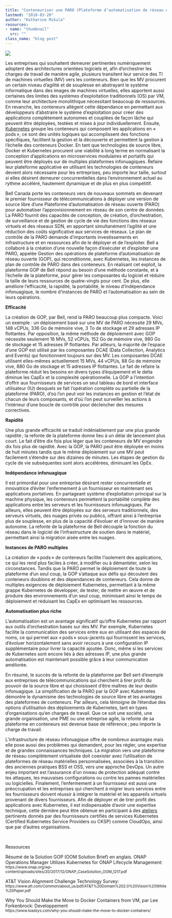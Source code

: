 ```yaml
---
title: "Conteneuriser une PARO (Plateforme d’automatisation de réseau ouverte) par souci d’efficacité : les raisons pour lesquelles Bell a créé la GOP avec Kubernetes"
lastmod: "2018-03-20"
author: "Katharine Mikula"
resources:
- name: "thumbnail"
  src: ""
class_name: "blog post"
---
```


<img src="/images/blog/post/kubernetes-logo-copy.png" class="main-blog-image">

<p>Les entreprises qui souhaitent demeurer pertinentes numériquement adoptent des architectures orientées logiciels et, afin d’orchestrer les charges de travail de manière agile, plusieurs transitent leur service des TI de machines virtuelles (MV) vers les conteneurs. Bien que les MV procurent un certain niveau d’agilité et de souplesse en abstrayant le système informatique dans des images de machines virtuelles, elles apportent aussi certaines des limites des systèmes d’exploitation traditionnels (OS) par VM, comme leur architecture monolithique nécessitant beaucoup de ressources. En revanche, les conteneurs allègent cette dépendance en permettant aux développeurs d’abstraire le système d’exploitation pour créer des applications complètement autonomes et couplées de façon lâche qui peuvent être déployées, testées et mises à jour individuellement. Ensuite, <a href="https://www.cloudops.com/fr/2018/02/perdus-en-mer-comment-naviguer-sur-les-eaux-complexes-de-kubernetes-2/" target="_blank">Kubernetes</a> groupe les conteneurs qui composent les applications en « pods », ce sont des unités logiques qui accomplissent des fonctions spécifiques, facilitent la gestion et la découverte et permettent la gestion à l’échelle des conteneurs Docker. En tant que technologies de source libre, Docker et Kubernetes procurent une viabilité à long terme en normalisant la conception d’applications en microservices modulaires et portatifs qui peuvent être déployés sur de multiples plateformes infonuagiques. Refaire leur plateforme applicative en utilisant les technologies de conteneurs devient alors nécessaire pour les entreprises, peu importe leur taille, surtout si elles désirent demeurer concurrentielles dans l’environnement actuel au rythme accéléré, hautement dynamique et de plus en plus compétitif.</p><p>Bell Canada porte les conteneurs vers de nouveaux sommets en devenant le premier fournisseur de télécommunications à déployer une version de source libre d’une Plateforme d’automatisation de réseau ouverte (PARO) pour automatiser l’approvisionnement en réseau de son centre de données. La PARO fournit des capacités de conception, de création, d’orchestration, de surveillance et de gestion de cycle de vie des fonctions des réseaux virtuels et des réseaux SDN, en apportant simultanément l’agilité et une réduction des coûts significative aux services de réseaux. Le plan de contrôle de la PARO demande d’importants investissements en infrastructure et en ressources afin de le déployer et de l’exploiter. Bell a collaboré à la création d’une nouvelle façon d’exécuter et d’exploiter une PARO, appelée Gestion des opérations de plateforme d’automatisation de réseau ouverte (GOP), qui reconditionne, avec Kubernetes, les instances de plan de contrôle de PARO dans des conteneurs. En réalisant cet exploit, la plateforme GOP de Bell répond au besoin d’une méthode constante, et à l’échelle de la plateforme, pour gérer les composantes du logiciel et réduire la taille de leurs ressources de quatre-vingts pour cent. De plus, elle améliore l’efficacité, la rapidité, la portabilité, le niveau d’indépendance infonuagique, le nombre d’instances de PARO et l’automatisation au sein de leurs opérations.</p><p><strong>Efficacité</strong></p><p> La création de GOP, par Bell, rend la PARO beaucoup plus compacte. Voici un exemple : un déploiement basé sur une MV de PARO nécessite 29 MVs, 148 vCPUs, 336 Go de mémoire vive, 3 To de stockage et 29 adresses IP flottantes. Par opposition, la même méthode de déploiement avec GOP nécessite seulement 16 MVs, 52 vCPUs, 152 Go de mémoire vive, 980 Go de stockage et 15 adresses IP flottantes. Par ailleurs, la majorité de l’espace d’une GOP est utilisé par les composantes DCAE (Data Collection, Analytics and Events) qui fonctionnent toujours sur des MV. Les composantes DCAE utilisent elles-mêmes actuellement 15 MVs, 44 vCPUs, 88 Go de mémoire vive, 880 Go de stockage et 15 adresses IP flottantes. Le fait de refaire la plateforme réduit les besoins en divers types d’équipement et le delta diminue les CapEx et la complexité opérationnelle. La GOP a l’intention d’offrir aux fournisseurs de services un seul tableau de bord et interface utilisateur (IU) desquels se fait l’opération complète ou partielle de la plateforme (PARO), d’où l’on peut voir les instances en gestion et l’état de chacun de leurs composants, et d’où l’on peut surveiller les actions à l’intérieur d’une boucle de contrôle pour déclencher des mesures correctives.</p><p><strong>Rapidité</strong></p><p> Une plus grande efficacité se traduit indéniablement par une plus grande rapidité ; la refonte de la plateforme donne lieu à un délai de lancement plus court. Le fait d’être dix fois plus léger que les conteneurs de MV engendre dix fois plus de rapidité. Avec la GOP, la PARO peut être déployée en moins de huit minutes tandis que le même déploiement sur une MV peut facilement s’étendre sur des dizaines de minutes. Les étapes de gestion du cycle de vie subséquentes sont alors accélérées, diminuant les OpEx.</p><p><strong>Indépendance infonuagique</strong></p><p> Il est primordial pour une entreprise désirant rester concurrentielle et innovatrice d’éviter l’enfermement à un fournisseur en maintenant ses applications portatives. En partageant système d’exploitation principal sur la machine physique, les conteneurs permettent la portabilité complète des applications entre les serveurs et les fournisseurs infonuagiques. Par ailleurs, elles peuvent être déployées sur des serveurs traditionnels, des serveurs virtuels, des nuages privés ou publics, offrant ainsi à l’entreprise plus de souplesse, en plus de la capacité d’évoluer et d’innover de manière autonome. La refonte de la plateforme de Bell découple la fonction du réseau dans le logiciel de l’infrastructure de soutien dans le matériel, permettant ainsi la migration aisée entre les nuages.</p><p><strong>Instances de PARO multiples</strong></p><p> La création de « pods » de conteneurs facilite l’isolement des applications, ce qui les rend plus faciles à créer, à modifier ou à démanteler, selon les circonstances. Tandis que la PARO permet le déploiement de toute la plateforme d’un seul coup, la GOP s’attaque aux défis qui découlent des conteneurs doublons et des dépendances de conteneurs. Cela donne de multiples exigences de déploiement Kubernetes, permettant à la même grappe Kubernetes de développer, de tester, de mettre en œuvre et de produire des environnements d’un seul coup, minimisant ainsi le temps de déploiement et réduisant les CapEx en optimisant les ressources.</p><p><strong>Automatisation plus riche</strong></p><p> L’automatisation est un avantage significatif qu’offre Kubernetes par rapport aux outils d’orchestration basés sur des MV. Par exemple, Kubernetes facilite la communication des services entre eux en utilisant des espaces de noms, ce qui permet aux « pods » sous-jacents qui fournissent les services, d’évoluer horizontalement sans avoir recours à une configuration IP supplémentaire pour livrer la capacité ajoutée. Donc, même si les services de Kubernetes sont encore liés à des adresses IP, une plus grande automatisation est maintenant possible grâce à leur communication améliorée.</p><p> En résumé, le succès de la refonte de la plateforme par Bell sert d’exemple aux entreprises de télécommunications qui cherchent à tirer profit du pouvoir de la source libre et qui choisissent d’être maîtres de leur destin infonuagique. La simplification de la PARO par la GOP avec Kubernetes démontre le dynamisme des technologies de source libre et les avantages des plateformes de conteneurs. Par ailleurs, cela témoigne de l’étendue des options d’utilisation des déploiements de Kubernetes, tant en types d’organisations qu’en charges de travail. Que ce soit une société, une grande organisation, une PME ou une entreprise agile, la refonte de sa plateforme en conteneurs est devenue base de référence ; peu importe la charge de travail.</p><p>L’infrastructure de réseau infonuagique offre de nombreux avantages mais elle pose aussi des problèmes qui demandent, pour les régler, une expertise et de grandes connaissances techniques. La migration vers une plateforme de réseau complètement virtualisée doit coexister avec l’utilisation de plateformes de réseau matérielles personnalisées, associées à la transition des anciennes pratiques BSS et OSS, vers une approche DevOps. Un autre enjeu important est l’assurance d’un niveau de protection adéquat contre les attaques, les mauvaises configurations ou contre les pannes matérielles ou logicielles. Finalement, l’enfermement à un fournisseur est aussi une préoccupation et les entreprises qui cherchent à migrer leurs services entre les fournisseurs doivent réussir à intégrer le matériel et les appareils virtuels provenant de divers fournisseurs. Afin de déployer et de tirer profit des applications avec Kubernetes, il est indispensable d’avoir une expertise technique, cette dernière peut être obtenue en participant à des <a href="https://www.cloudops.com/fr/ateliers-docker-kubernetes/" target="_blank">ateliers</a> pertinents donnés par des fournisseurs certifiés de services Kubernetes (Certified Kubernetes Service Providers ou CKSP) comme CloudOps, ainsi que par d’autres organisations.</p><p>&nbsp;</p><p>Ressources</p><p>Résumé de la Solution GOP (OOM Solution Brief) en anglais. ONAP Operations Manager Utilizes Kubernetes for ONAP Lifecycle Management:<br> <small>https://www.onap.org/wp-content/uploads/sites/20/2017/12/ONAP_CaseSolution_OOM_1217.pdf</small></p><p>AT&amp;T Vision Alignment Challenge Technology Survey:<br> <small>https://www.att.com/Common/about_us/pdf/AT&amp;T%20Domain%202.0%20Vision%20White%20Paper.pdf</small></p><p>Why You Should Make the Move to Docker Containers from VM, par Lee Forkenbrock: Developpement<br> <small>https://www.loadsys.com/why-you-should-make-the-move-to-docker-containers/</small></p>